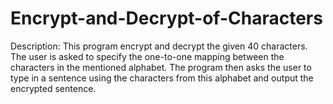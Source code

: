 # Encrypt-and-Decrypt-of-Characters
Description:  This program encrypt and decrypt the given 40 characters. The user is asked to specify the one-to-one mapping between the characters in the mentioned alphabet. The program then asks the user to type in a sentence using the characters from this alphabet and output the encrypted sentence.
